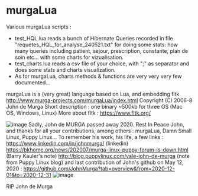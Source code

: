 # murgaLua
Various murgaLua scripts :
- test_HQL.lua reads a bunch of Hibernate Queries recorded in file "requetes_HQL_for_analyse_240521.txt" for doing some stats: how many queries including patient, sejour, prescription, constante, plan de soin etc... with some charts for vizualisation.
- test_charts.lua reads a csv file of your choice, with ";" as separator and does some stats and charts visualization.
- As for murgaLua, charts methods & functions are very very very few documented...

murgaLua is a (very great) language based on Lua, and embedding fltk
http://www.murga-projects.com/murgaLua/index.html
Copyright (C) 2006-8 John de Murga
Short description : one binary ~500kb for three OS (Mac OS, Windows, Linux)
More about fltk : https://www.fltk.org/

![image](https://user-images.githubusercontent.com/83860363/118385429-f1f38d80-b60e-11eb-94dc-6c320e1de30a.png)
Sadly, John de MURGA passed away 2020. Rest In Peace John, and thanks for all your contributions, among others : murgaLua,  Damn Small Linux, Puppy Linux...
To remember his work, his life, a few links :
https://www.linkedin.com/in/johnmurga/ (linkedin)
https://bkhome.org/news/202007/murga-linux-puppy-forum-is-down.html (Barry Kauler's note)
http://blog.puppylinux.com/vale-john-de-murga (note from Puppy Linux blog)
and last contribution of John's github on May 12, 2020 : https://github.com/JohnMurga?tab=overview&from=2020-12-01&to=2020-12-31
![image](https://user-images.githubusercontent.com/83860363/120112747-6255ef00-c177-11eb-843d-bb17a95a0e33.png)

RIP John de Murga
